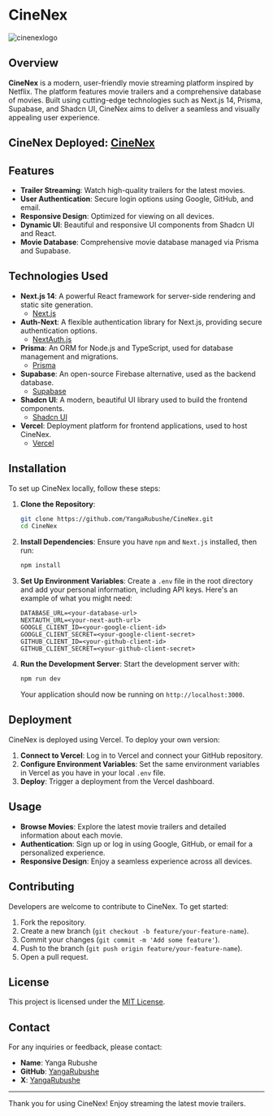 # CineNex
![cinenexlogo](https://github.com/YangaRubushe/CineNex/assets/118383164/bc513bc1-348d-4f8f-9442-7de32a7a76a9)

## Overview

**CineNex** is a modern, user-friendly movie streaming platform inspired by Netflix. The platform features movie trailers and a comprehensive database of movies. Built using cutting-edge technologies such as Next.js 14, Prisma, Supabase, and Shadcn UI, CineNex aims to deliver a seamless and visually appealing user experience.

## CineNex Deployed: [CineNex](https://cinenex-landingpage.vercel.app/)

## Features

- **Trailer Streaming**: Watch high-quality trailers for the latest movies.
- **User Authentication**: Secure login options using Google, GitHub, and email.
- **Responsive Design**: Optimized for viewing on all devices.
- **Dynamic UI**: Beautiful and responsive UI components from Shadcn UI and React.
- **Movie Database**: Comprehensive movie database managed via Prisma and Supabase.

## Technologies Used

- **Next.js 14**: A powerful React framework for server-side rendering and static site generation.
  - [Next.js](https://nextjs.org/)
- **Auth-Next**: A flexible authentication library for Next.js, providing secure authentication options.
  - [NextAuth.js](https://next-auth.js.org/)
- **Prisma**: An ORM for Node.js and TypeScript, used for database management and migrations.
  - [Prisma](https://www.prisma.io/)
- **Supabase**: An open-source Firebase alternative, used as the backend database.
  - [Supabase](https://supabase.com/)
- **Shadcn UI**: A modern, beautiful UI library used to build the frontend components.
  - [Shadcn UI](https://shadcn.dev/)
- **Vercel**: Deployment platform for frontend applications, used to host CineNex.
  - [Vercel](https://vercel.com/)

## Installation

To set up CineNex locally, follow these steps:

1. **Clone the Repository**:
   ```sh
   git clone https://github.com/YangaRubushe/CineNex.git
   cd CineNex
   ```

2. **Install Dependencies**:
   Ensure you have `npm` and `Next.js` installed, then run:
   ```sh
   npm install
   ```

3. **Set Up Environment Variables**:
   Create a `.env` file in the root directory and add your personal information, including API keys. Here's an example of what you might need:
   ```env
   DATABASE_URL=<your-database-url>
   NEXTAUTH_URL=<your-next-auth-url>
   GOOGLE_CLIENT_ID=<your-google-client-id>
   GOOGLE_CLIENT_SECRET=<your-google-client-secret>
   GITHUB_CLIENT_ID=<your-github-client-id>
   GITHUB_CLIENT_SECRET=<your-github-client-secret>
   ```

4. **Run the Development Server**:
   Start the development server with:
   ```sh
   npm run dev
   ```

   Your application should now be running on `http://localhost:3000`.

## Deployment

CineNex is deployed using Vercel. To deploy your own version:

1. **Connect to Vercel**: Log in to Vercel and connect your GitHub repository.
2. **Configure Environment Variables**: Set the same environment variables in Vercel as you have in your local `.env` file.
3. **Deploy**: Trigger a deployment from the Vercel dashboard.

## Usage

- **Browse Movies**: Explore the latest movie trailers and detailed information about each movie.
- **Authentication**: Sign up or log in using Google, GitHub, or email for a personalized experience.
- **Responsive Design**: Enjoy a seamless experience across all devices.

## Contributing

Developers are welcome to contribute to CineNex. To get started:

1. Fork the repository.
2. Create a new branch (`git checkout -b feature/your-feature-name`).
3. Commit your changes (`git commit -m 'Add some feature'`).
4. Push to the branch (`git push origin feature/your-feature-name`).
5. Open a pull request.

## License

This project is licensed under the [MIT License](LICENSE).

## Contact

For any inquiries or feedback, please contact:

- **Name**: Yanga Rubushe
- **GitHub**: [YangaRubushe](https://github.com/YangaRubushe)
- **X**: [YangaRubushe](https://x.com/YangaRubushe)

---

Thank you for using CineNex! Enjoy streaming the latest movie trailers.
